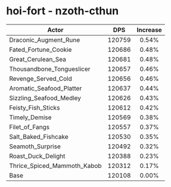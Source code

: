# hoi-fort - nzoth-cthun
| Actor | DPS | Increase |
|---|:---:|:---:|
|Draconic_Augment_Rune|120759|0.54%|
|Fated_Fortune_Cookie|120686|0.48%|
|Great_Cerulean_Sea|120681|0.48%|
|Thousandbone_Tongueslicer|120657|0.46%|
|Revenge_Served_Cold|120656|0.46%|
|Aromatic_Seafood_Platter|120637|0.44%|
|Sizzling_Seafood_Medley|120626|0.43%|
|Feisty_Fish_Sticks|120612|0.42%|
|Timely_Demise|120569|0.38%|
|Filet_of_Fangs|120557|0.37%|
|Salt_Baked_Fishcake|120530|0.35%|
|Seamoth_Surprise|120492|0.32%|
|Roast_Duck_Delight|120388|0.23%|
|Thrice_Spiced_Mammoth_Kabob|120312|0.17%|
|Base|120108|0.00%|
